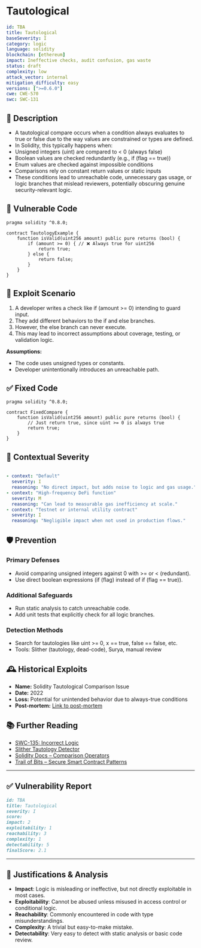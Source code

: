 # Tautological

```YAML
id: TBA
title: Tautological 
baseSeverity: I
category: logic
language: solidity
blockchain: [ethereum]
impact: Ineffective checks, audit confusion, gas waste
status: draft
complexity: low
attack_vector: internal
mitigation_difficulty: easy
versions: [">=0.6.0"]
cwe: CWE-570
swc: SWC-131
```

## 📝 Description

- A tautological compare occurs when a condition always evaluates to true or false due to the way values are constrained or types are defined.
- In Solidity, this typically happens when:
- Unsigned integers (uint) are compared to < 0 (always false)
- Boolean values are checked redundantly (e.g., if (flag == true))
- Enum values are checked against impossible conditions
- Comparisons rely on constant return values or static inputs
- These conditions lead to unreachable code, unnecessary gas usage, or logic branches that mislead reviewers, potentially obscuring genuine security-relevant logic.

## 🚨 Vulnerable Code

```solidity
pragma solidity ^0.8.0;

contract TautologyExample {
    function isValid(uint256 amount) public pure returns (bool) {
        if (amount >= 0) { // ❌ Always true for uint256
            return true;
        } else {
            return false;
        }
    }
}
```

## 🧪 Exploit Scenario

1. A developer writes a check like if (amount >= 0) intending to guard input.
2. They add different behaviors to the if and else branches.
3. However, the else branch can never execute.
4. This may lead to incorrect assumptions about coverage, testing, or validation logic.

**Assumptions:**

- The code uses unsigned types or constants.
- Developer unintentionally introduces an unreachable path.

## ✅ Fixed Code

```solidity
pragma solidity ^0.8.0;

contract FixedCompare {
    function isValid(uint256 amount) public pure returns (bool) {
        // Just return true, since uint >= 0 is always true
        return true;
    }
}
```

## 🧭 Contextual Severity

```yaml

- context: "Default"
  severity: I
  reasoning: "No direct impact, but adds noise to logic and gas usage."
- context: "High-frequency DeFi function"
  severity: M
  reasoning: "Can lead to measurable gas inefficiency at scale."
- context: "Testnet or internal utility contract"
  severity: I
  reasoning: "Negligible impact when not used in production flows."
```

## 🛡️ Prevention

### Primary Defenses

- Avoid comparing unsigned integers against 0 with >= or < (redundant).
- Use direct boolean expressions (if (flag) instead of if (flag == true)).

### Additional Safeguards

- Run static analysis to catch unreachable code.
- Add unit tests that explicitly check for all logic branches.

### Detection Methods

- Search for tautologies like uint >= 0, x == true, false == false, etc.
- Tools: Slither (tautology, dead-code), Surya, manual review

## 🕰️ Historical Exploits

- **Name:** Solidity Tautological Comparison Issue 
- **Date:** 2022 
- **Loss:** Potential for unintended behavior due to always-true conditions 
- **Post-mortem:** [Link to post-mortem](https://medium.com/@bartubozkurt35/smart-contract-vulnerabilities-2-de08d0ac73c2) 
  
## 📚 Further Reading

- [SWC-135: Incorrect Logic](https://swcregistry.io/docs/SWC-135/) 
- [Slither Tautology Detector](https://github.com/crytic/slither/wiki/Detector-Documentation#tautologies) 
- [Solidity Docs – Comparison Operators](https://docs.soliditylang.org/en/latest/control-structures.html#comparison-operators)
- [Trail of Bits – Secure Smart Contract Patterns](https://github.com/crytic/building-secure-contracts) 

---

## ✅ Vulnerability Report
```markdown
id: TBA
title: Tautological 
severity: I
score:
impact: 2         
exploitability: 1 
reachability: 3  
complexity: 1     
detectability: 5  
finalScore: 2.1
```

---

## 📄 Justifications & Analysis

- **Impact**: Logic is misleading or ineffective, but not directly exploitable in most cases.
- **Exploitability**: Cannot be abused unless misused in access control or conditional logic.
- **Reachability**: Commonly encountered in code with type misunderstandings.
- **Complexity**: A trivial but easy-to-make mistake.
- **Detectability**: Very easy to detect with static analysis or basic code review.

